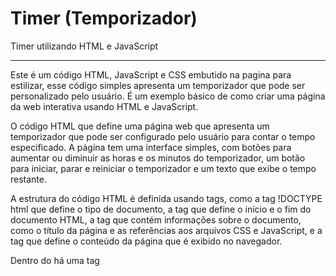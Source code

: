 # Timer (Temporizador)
 Timer utilizando HTML e JavaScript
 
---

Este é um código HTML, JavaScript e CSS embutido na pagina para estilizar, esse código simples apresenta um temporizador que pode ser personalizado pelo usuário.
É um exemplo básico de como criar uma página da web interativa usando HTML e JavaScript.

O código HTML que define uma página web que apresenta um temporizador que pode ser configurado pelo usuário para contar o tempo especificado. A página tem uma interface simples, com botões para aumentar ou diminuir as horas e os minutos do temporizador, um botão para iniciar, parar e reiniciar o temporizador e um texto que exibe o tempo restante.

A estrutura do código HTML é definida usando tags, como a tag !DOCTYPE html que define o tipo de documento, a tag <html> que define o início e o fim do documento HTML, a tag <head> que contém informações sobre o documento, como o título da página e as referências aos arquivos CSS e JavaScript, e a tag <body> que define o conteúdo da página que é exibido no navegador.

Dentro do <head> há uma tag <style> que define o estilo dos elementos da página. Por exemplo, o estilo da tag body é definido com background-color: #f0f0f0, que define a cor de fundo da página.

A tag script contém o código JavaScript que implementa a funcionalidade do temporizador.
O JavaScript é responsável por capturar os valores dos inputs de horas e minutos, atualizar a exibição do temporizador a cada segundo e implementar os botões de início, parada e reinício do temporizador.

---

Espero que tenha gostado!
